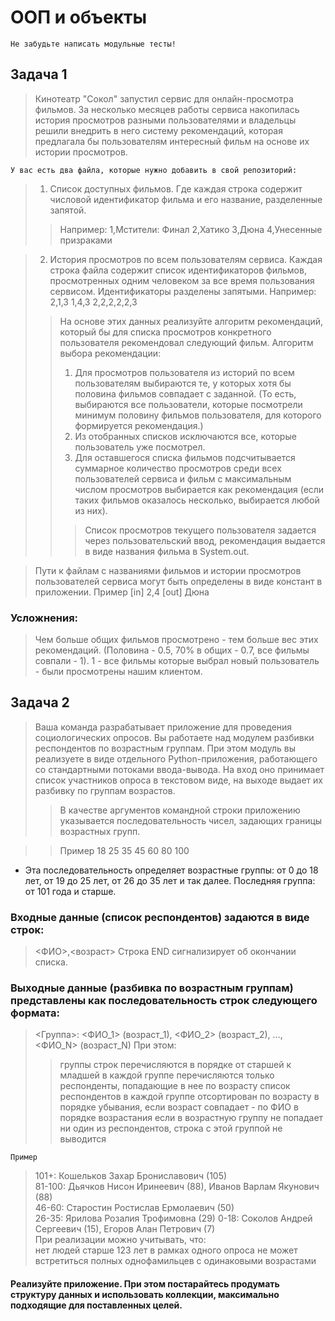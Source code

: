 # ООП и объекты
    Не забудьте написать модульные тесты!
## Задача 1 
> Кинотеатр "Сокол" запустил сервис для онлайн-просмотра фильмов. 
> За несколько месяцев работы сервиса накопилась история просмотров 
> разными пользователями и владельцы решили внедрить в него систему рекомендаций, 
> которая предлагала бы пользователям интересный фильм на основе их истории просмотров. 
    
    У вас есть два файла, которые нужно добавить в свой репозиторий:

> 1. Список доступных фильмов. Где каждая строка содержит числовой идентификатор фильма и его название, разделенные запятой.
>>Например:
1,Мстители: Финал
2,Хатико
3,Дюна
4,Унесенные призраками

>2. История просмотров по всем пользователям сервиса. Каждая строка файла содержит список идентификаторов фильмов, просмотренных одним человеком за все время пользования сервисом. Идентификаторы разделены запятыми. Например:
2,1,3
1,4,3
2,2,2,2,2,3
>> На основе этих данных реализуйте алгоритм рекомендаций, который бы для списка просмотров конкретного пользователя рекомендовал следующий фильм.
Алгоритм выбора рекомендации:
>> 1. Для просмотров пользователя из историй по всем пользователям выбираются те, у которых хотя бы половина фильмов совпадает с заданной. (То есть, выбираются все пользователи, которые посмотрели минимум половину фильмов пользователя, для которого формируется рекомендация.)
>> 2. Из отобранных списков исключаются все, которые пользователь уже посмотрел.
>> 3. Для оставшегося списка фильмов подсчитывается суммарное количество просмотров среди всех пользователей сервиса и фильм с максимальным числом просмотров выбирается как рекомендация (если таких фильмов оказалось несколько, выбирается любой из них).
>>> Список просмотров текущего пользователя задается через пользовательский ввод, рекомендация выдается в виде названия фильма в System.out. 

>Пути к файлам с названиями фильмов и истории просмотров пользователей сервиса могут быть определены в виде констант в приложении.
Пример
[in]
2,4
[out]
Дюна
### Усложнения:
> Чем больше общих фильмов просмотрено - тем больше вес этих рекомендаций. (Половина - 0.5, 70% в общих - 0.7, все фильмы совпали - 1). 1 - все фильмы которые выбрал новый пользователь - были просмотрены нашим клиентом.

## Задача 2
>Ваша команда разрабатывает приложение для проведения социологических опросов. 
> Вы работаете над модулем разбивки респондентов по возрастным группам. 
> При этом модуль вы реализуете в виде отдельного Python-приложения, работающего со 
> стандартными потоками ввода-вывода. 
> На вход оно принимает список участников опроса в текстовом виде, 
> на выходе выдает их разбивку по группам возрастов.
>>В качестве аргументов командной строки приложению указывается последовательность чисел, 
> задающих границы возрастных групп.

>> Пример
18 25 35 45 60 80 100

- Эта последовательность определяет возрастные группы: от 0 до 18 лет, от 19 до 25 лет, от 26 до 35 лет и так далее. Последняя группа: от 101 года и старше.

### Входные данные (список респондентов) задаются в виде строк:
> <ФИО>,<возраст>
Строка END сигнализирует об окончании списка.

### Выходные данные (разбивка по возрастным группам) представлены как последовательность строк следующего формата:
> <Группа>: <ФИО_1> (возраст_1), <ФИО_2> (возраст_2), …, <ФИО_N> (возраст_N)
При этом:
>> группы строк перечисляются в порядке от старшей к младшей
в каждой группе перечисляются только респонденты, попадающие в нее по возрасту
список респондентов в каждой группе отсортирован по возрасту в порядке убывания, если возраст совпадает - по ФИО в порядке возрастания
если в возрастную группу не попадает ни один из респондентов, строка с этой группой не выводится

    Пример
> 101+: Кошельков Захар Брониславович (105)  
81-100: Дьячков Нисон Иринеевич (88), Иванов Варлам Якунович (88)  
46-60: Старостин Ростислав Ермолаевич (50)  
26-35: Ярилова Розалия Трофимовна (29) 
0-18: Соколов Андрей Сергеевич (15), Егоров Алан Петрович (7)  
При реализации можно учитывать, что:  
нет людей старше 123 лет
в рамках одного опроса не может встретиться полных однофамильцев с одинаковыми возрастами

#### Реализуйте приложение. При этом постарайтесь продумать структуру данных и использовать коллекции, максимально подходящие для поставленных целей.
